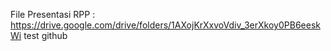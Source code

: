 File Presentasi RPP : https://drive.google.com/drive/folders/1AXojKrXxvoVdiv_3erXkoy0PB6eeskWi
test github
